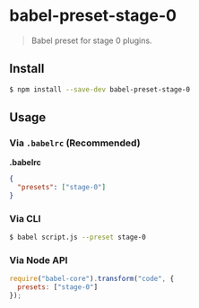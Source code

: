 # babel-preset-stage-0

> Babel preset for stage 0 plugins.

## Install

```sh
$ npm install --save-dev babel-preset-stage-0
```

## Usage

### Via `.babelrc` (Recommended)

**.babelrc**

```json
{
  "presets": ["stage-0"]
}
```

### Via CLI

```sh
$ babel script.js --preset stage-0
```

### Via Node API

```javascript
require("babel-core").transform("code", {
  presets: ["stage-0"]
});
```
